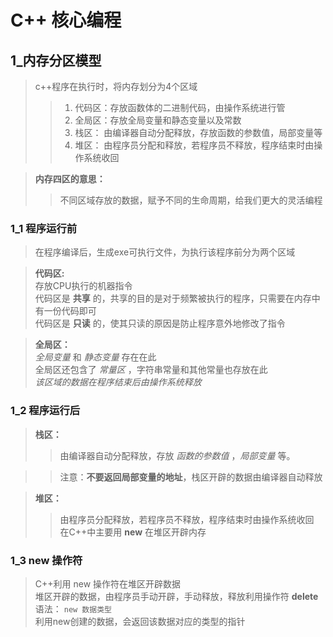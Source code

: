 # C++ 核心编程

## 1_内存分区模型  
>c++程序在执行时，将内存划分为4个区域  
>>1. 代码区：存放函数体的二进制代码，由操作系统进行管  
>>2. 全局区：存放全局变量和静态变量以及常数  
>>3. 栈区：  由编译器自动分配释放，存放函数的参数值，局部变量等  
>>4. 堆区：  由程序员分配和释放，若程序员不释放，程序结束时由操作系统收回

>**内存四区的意思：**  
>>不同区域存放的数据，赋予不同的生命周期，给我们更大的灵活编程


### 1_1 程序运行前  
>在程序编译后，生成exe可执行文件，为执行该程序前分为两个区域  

>**代码区:**  
存放CPU执行的机器指令  
代码区是 **共享** 的，共享的目的是对于频繁被执行的程序，只需要在内存中有一份代码即可  
代码区是 **只读** 的，使其只读的原因是防止程序意外地修改了指令  

>**全局区：**  
_全局变量_ 和 _静态变量_ 存在在此  
全局区还包含了 _常量区_ ，字符串常量和其他常量也存放在此  
_该区域的数据在程序结束后由操作系统释放_  


### 1_2 程序运行后  
>**栈区：**  
>>由编译器自动分配释放，存放 _函数的参数值_ ，_局部变量_ 等。  

>>注意：**不要返回局部变量的地址**，栈区开辟的数据由编译器自动释放  

>**堆区：**  
>>由程序员分配释放，若程序员不释放，程序结束时由操作系统收回  
>>在C++中主要用 **new** 在堆区开辟内存

### 1_3 **new** 操作符  
>C++利用 new 操作符在堆区开辟数据  
>堆区开辟的数据，由程序员手动开辟，手动释放，释放利用操作符 **delete**  
>语法： `new 数据类型`  
>利用new创建的数据，会返回该数据对应的类型的指针